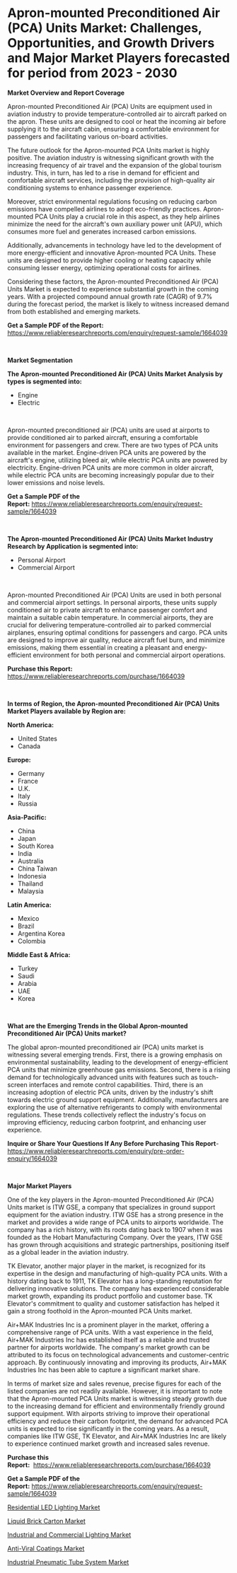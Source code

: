 <p><h1>Apron-mounted Preconditioned Air (PCA) Units Market: Challenges, Opportunities, and Growth Drivers and Major Market Players forecasted for period from 2023 - 2030</h1></p><p><strong>Market Overview and Report Coverage</strong></p>
<p><p>Apron-mounted Preconditioned Air (PCA) Units are equipment used in aviation industry to provide temperature-controlled air to aircraft parked on the apron. These units are designed to cool or heat the incoming air before supplying it to the aircraft cabin, ensuring a comfortable environment for passengers and facilitating various on-board activities.</p><p>The future outlook for the Apron-mounted PCA Units market is highly positive. The aviation industry is witnessing significant growth with the increasing frequency of air travel and the expansion of the global tourism industry. This, in turn, has led to a rise in demand for efficient and comfortable aircraft services, including the provision of high-quality air conditioning systems to enhance passenger experience.</p><p>Moreover, strict environmental regulations focusing on reducing carbon emissions have compelled airlines to adopt eco-friendly practices. Apron-mounted PCA Units play a crucial role in this aspect, as they help airlines minimize the need for the aircraft's own auxiliary power unit (APU), which consumes more fuel and generates increased carbon emissions.</p><p>Additionally, advancements in technology have led to the development of more energy-efficient and innovative Apron-mounted PCA Units. These units are designed to provide higher cooling or heating capacity while consuming lesser energy, optimizing operational costs for airlines.</p><p>Considering these factors, the Apron-mounted Preconditioned Air (PCA) Units Market is expected to experience substantial growth in the coming years. With a projected compound annual growth rate (CAGR) of 9.7% during the forecast period, the market is likely to witness increased demand from both established and emerging markets.</p></p>
<p><strong>Get a Sample PDF of the Report:</strong> <a href="https://www.reliableresearchreports.com/enquiry/request-sample/1664039">https://www.reliableresearchreports.com/enquiry/request-sample/1664039</a></p>
<p>&nbsp;</p>
<p><strong>Market Segmentation</strong></p>
<p><strong>The Apron-mounted Preconditioned Air (PCA) Units Market Analysis by types is segmented into:</strong></p>
<p><ul><li>Engine</li><li>Electric</li></ul></p>
<p>&nbsp;</p>
<p><p>Apron-mounted preconditioned air (PCA) units are used at airports to provide conditioned air to parked aircraft, ensuring a comfortable environment for passengers and crew. There are two types of PCA units available in the market. Engine-driven PCA units are powered by the aircraft's engine, utilizing bleed air, while electric PCA units are powered by electricity. Engine-driven PCA units are more common in older aircraft, while electric PCA units are becoming increasingly popular due to their lower emissions and noise levels.</p></p>
<p><strong>Get a Sample PDF of the Report:</strong>&nbsp;<a href="https://www.reliableresearchreports.com/enquiry/request-sample/1664039">https://www.reliableresearchreports.com/enquiry/request-sample/1664039</a></p>
<p>&nbsp;</p>
<p><strong>The Apron-mounted Preconditioned Air (PCA) Units Market Industry Research by Application is segmented into:</strong></p>
<p><ul><li>Personal Airport</li><li>Commercial Airport</li></ul></p>
<p>&nbsp;</p>
<p><p>Apron-mounted Preconditioned Air (PCA) Units are used in both personal and commercial airport settings. In personal airports, these units supply conditioned air to private aircraft to enhance passenger comfort and maintain a suitable cabin temperature. In commercial airports, they are crucial for delivering temperature-controlled air to parked commercial airplanes, ensuring optimal conditions for passengers and cargo. PCA units are designed to improve air quality, reduce aircraft fuel burn, and minimize emissions, making them essential in creating a pleasant and energy-efficient environment for both personal and commercial airport operations.</p></p>
<p><strong>Purchase this Report:</strong>&nbsp; <a href="https://www.reliableresearchreports.com/purchase/1664039">https://www.reliableresearchreports.com/purchase/1664039</a></p>
<p>&nbsp;</p>
<p><strong>In terms of Region, the Apron-mounted Preconditioned Air (PCA) Units Market Players available by Region are:</strong></p>
<p>
    <p> <strong> North America: </strong>
        <ul>
            <li>United States</li>
            <li>Canada</li>
        </ul>
        </p> 
    <p> <strong> Europe: </strong>
        <ul>
            <li>Germany</li>
            <li>France</li>
            <li>U.K.</li>
            <li>Italy</li>
            <li>Russia</li>
        </ul>
        </p> 
    <p> <strong> Asia-Pacific: </strong>
        <ul>
            <li>China</li>
            <li>Japan</li>
            <li>South Korea</li>
            <li>India</li>
            <li>Australia</li>
            <li>China Taiwan</li>
            <li>Indonesia</li>
            <li>Thailand</li>
            <li>Malaysia</li>
        </ul>
        </p> 
    <p> <strong> Latin America: </strong>
        <ul>
            <li>Mexico</li>
            <li>Brazil</li>
            <li>Argentina Korea</li>
            <li>Colombia</li>
        </ul>
        </p> 
    <p> <strong> Middle East & Africa: </strong>
        <ul>
            <li>Turkey</li>
            <li>Saudi</li>
            <li>Arabia</li>
            <li>UAE</li>
            <li>Korea</li>
        </ul>
    </p>
    </p>
<p>&nbsp;</p>
<p><strong>What are the Emerging Trends in the Global Apron-mounted Preconditioned Air (PCA) Units market?</strong></p>
<p><p>The global apron-mounted preconditioned air (PCA) units market is witnessing several emerging trends. First, there is a growing emphasis on environmental sustainability, leading to the development of energy-efficient PCA units that minimize greenhouse gas emissions. Second, there is a rising demand for technologically advanced units with features such as touch-screen interfaces and remote control capabilities. Third, there is an increasing adoption of electric PCA units, driven by the industry's shift towards electric ground support equipment. Additionally, manufacturers are exploring the use of alternative refrigerants to comply with environmental regulations. These trends collectively reflect the industry's focus on improving efficiency, reducing carbon footprint, and enhancing user experience.</p></p>
<p><strong>Inquire or Share Your Questions If Any Before Purchasing This Report</strong>- <a href="https://www.reliableresearchreports.com/enquiry/pre-order-enquiry/1664039">https://www.reliableresearchreports.com/enquiry/pre-order-enquiry/1664039</a></p>
<p>&nbsp;</p>
<p><strong>Major Market Players</strong></p>
<p><p>One of the key players in the Apron-mounted Preconditioned Air (PCA) Units market is ITW GSE, a company that specializes in ground support equipment for the aviation industry. ITW GSE has a strong presence in the market and provides a wide range of PCA units to airports worldwide. The company has a rich history, with its roots dating back to 1907 when it was founded as the Hobart Manufacturing Company. Over the years, ITW GSE has grown through acquisitions and strategic partnerships, positioning itself as a global leader in the aviation industry.</p><p>TK Elevator, another major player in the market, is recognized for its expertise in the design and manufacturing of high-quality PCA units. With a history dating back to 1911, TK Elevator has a long-standing reputation for delivering innovative solutions. The company has experienced considerable market growth, expanding its product portfolio and customer base. TK Elevator's commitment to quality and customer satisfaction has helped it gain a strong foothold in the Apron-mounted PCA Units market.</p><p>Air+MAK Industries Inc is a prominent player in the market, offering a comprehensive range of PCA units. With a vast experience in the field, Air+MAK Industries Inc has established itself as a reliable and trusted partner for airports worldwide. The company's market growth can be attributed to its focus on technological advancements and customer-centric approach. By continuously innovating and improving its products, Air+MAK Industries Inc has been able to capture a significant market share.</p><p>In terms of market size and sales revenue, precise figures for each of the listed companies are not readily available. However, it is important to note that the Apron-mounted PCA Units market is witnessing steady growth due to the increasing demand for efficient and environmentally friendly ground support equipment. With airports striving to improve their operational efficiency and reduce their carbon footprint, the demand for advanced PCA units is expected to rise significantly in the coming years. As a result, companies like ITW GSE, TK Elevator, and Air+MAK Industries Inc are likely to experience continued market growth and increased sales revenue.</p></p>
<p><strong>Purchase this Report:</strong>&nbsp;&nbsp;<a href="https://www.reliableresearchreports.com/purchase/1664039">https://www.reliableresearchreports.com/purchase/1664039</a></p>
<p></p>
<p><strong>Get a Sample PDF of the Report:</strong>&nbsp;<a href="https://www.reliableresearchreports.com/enquiry/request-sample/1664039">https://www.reliableresearchreports.com/enquiry/request-sample/1664039</a></p>
<p><p><a href="https://medium.com/@favor.look.seal/residential-led-lighting-market-size-growth-forecast-2023-2030-0f31d9e71b1a">Residential LED Lighting Market</a></p><p><a href="https://www.linkedin.com/pulse/liquid-brick-carton-market-size-share-amp/">Liquid Brick Carton Market</a></p><p><a href="https://medium.com/@board.cry.ball/industrial-and-commercial-lighting-market-size-growth-forecast-2023-2030-c53332fb488f">Industrial and Commercial Lighting Market</a></p><p><a href="https://www.linkedin.com/pulse/anti-viral-coatings-market-research-report-provides-thorough/">Anti-Viral Coatings Market</a></p><p><a href="https://www.linkedin.com/pulse/industrial-pneumatic-tube-system-market-share-amp-new/">Industrial Pneumatic Tube System Market</a></p></p>
